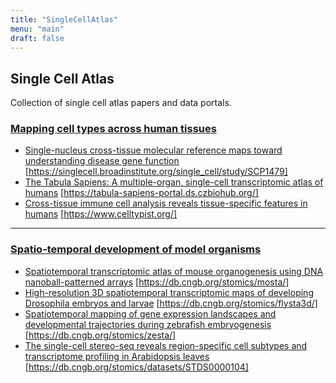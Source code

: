 ```yaml
---
title: "SingleCellAtlas"
menu: "main"
draft: false
---
```


## Single Cell Atlas

Collection of single cell atlas papers and data portals.

### [Mapping cell types across human tissues](https://www.science.org/doi/10.1126/science.abq2116)

- [Single-nucleus cross-tissue molecular reference maps toward understanding disease gene function](https://www.science.org/doi/10.1126/science.abl4290) [https://singlecell.broadinstitute.org/single_cell/study/SCP1479]
- [The Tabula Sapiens: A multiple-organ, single-cell transcriptomic atlas of humans](https://www.science.org/doi/10.1126/science.abl4896) [https://tabula-sapiens-portal.ds.czbiohub.org/]
- [Cross-tissue immune cell analysis reveals tissue-specific features in humans](https://www.science.org/doi/10.1126/science.abl5197) [https://www.celltypist.org/]

***

### [Spatio-temporal development of model organisms](https://www.cell.com/consortium/spatiotemporal-omics)

- [Spatiotemporal transcriptomic atlas of mouse organogenesis using DNA nanoball-patterned arrays](https://www.cell.com/cell/fulltext/S0092-8674(22)00399-3) [https://db.cngb.org/stomics/mosta/]
- [High-resolution 3D spatiotemporal transcriptomic maps of developing Drosophila embryos and larvae](https://www.cell.com/developmental-cell/fulltext/S1534-5807(22)00246-5) [https://db.cngb.org/stomics/flysta3d/]
- [Spatiotemporal mapping of gene expression landscapes and developmental trajectories during zebrafish embryogenesis](https://www.cell.com/developmental-cell/fulltext/S1534-5807(22)00249-0) [https://db.cngb.org/stomics/zesta/]
- [The single-cell stereo-seq reveals region-specific cell subtypes and transcriptome profiling in Arabidopsis leaves](https://www.cell.com/developmental-cell/fulltext/S1534-5807(22)00251-9) [https://db.cngb.org/stomics/datasets/STDS0000104]

